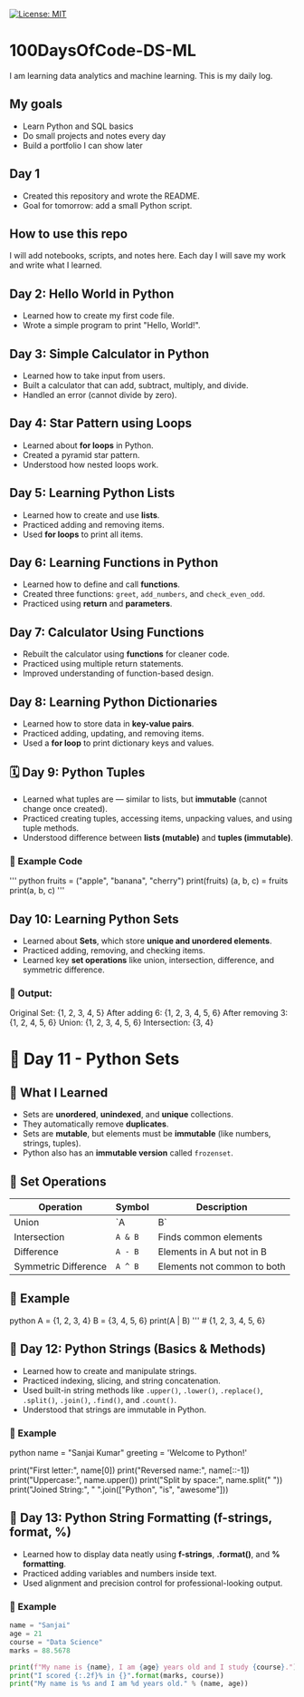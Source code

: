 [![License: MIT](https://img.shields.io/badge/License-MIT-yellow.svg)](https://opensource.org/licenses/MIT)

# 100DaysOfCode-DS-ML
I am learning data analytics and machine learning. This is my daily log.

## My goals
- Learn Python and SQL basics
- Do small projects and notes every day
- Build a portfolio I can show later

## Day 1
- Created this repository and wrote the README.
- Goal for tomorrow: add a small Python script.

## How to use this repo
I will add notebooks, scripts, and notes here. Each day I will save my work and write what I learned.

## Day 2: Hello World in Python
- Learned how to create my first code file.
- Wrote a simple program to print "Hello, World!".

## Day 3: Simple Calculator in Python
- Learned how to take input from users.
- Built a calculator that can add, subtract, multiply, and divide.
- Handled an error (cannot divide by zero).

## Day 4: Star Pattern using Loops
- Learned about **for loops** in Python.
- Created a pyramid star pattern.
- Understood how nested loops work.

## Day 5: Learning Python Lists
- Learned how to create and use **lists**.
- Practiced adding and removing items.
- Used **for loops** to print all items.

## Day 6: Learning Functions in Python
- Learned how to define and call **functions**.
- Created three functions: `greet`, `add_numbers`, and `check_even_odd`.
- Practiced using **return** and **parameters**.

## Day 7: Calculator Using Functions
- Rebuilt the calculator using **functions** for cleaner code.
- Practiced using multiple return statements.
- Improved understanding of function-based design.

## Day 8: Learning Python Dictionaries
- Learned how to store data in **key-value pairs**.
- Practiced adding, updating, and removing items.
- Used a **for loop** to print dictionary keys and values.

## 🗓️ Day 9: Python Tuples
- Learned what tuples are — similar to lists, but **immutable** (cannot change once created).
- Practiced creating tuples, accessing items, unpacking values, and using tuple methods.
- Understood difference between **lists (mutable)** and **tuples (immutable)**.

### 🧾 Example Code
''' python
fruits = ("apple", "banana", "cherry")
print(fruits)
(a, b, c) = fruits
print(a, b, c) '''

## Day 10: Learning Python Sets
- Learned about **Sets**, which store **unique and unordered elements**.
- Practiced adding, removing, and checking items.
- Learned key **set operations** like union, intersection, difference, and symmetric difference.

### 🧾 Output:
Original Set: {1, 2, 3, 4, 5}
After adding 6: {1, 2, 3, 4, 5, 6}
After removing 3: {1, 2, 4, 5, 6}
Union: {1, 2, 3, 4, 5, 6}
Intersection: {3, 4}

# 🐍 Day 11 - Python Sets

## 🔹 What I Learned
- Sets are **unordered**, **unindexed**, and **unique** collections.
- They automatically remove **duplicates**.
- Sets are **mutable**, but elements must be **immutable** (like numbers, strings, tuples).
- Python also has an **immutable version** called `frozenset`.

## 🧩 Set Operations
| Operation | Symbol | Description |
|------------|---------|-------------|
| Union | `A | B` | Combines all unique elements |
| Intersection | `A & B` | Finds common elements |
| Difference | `A - B` | Elements in A but not in B |
| Symmetric Difference | `A ^ B` | Elements not common to both |

## 🧠 Example
python
A = {1, 2, 3, 4}
B = {3, 4, 5, 6}
print(A | B) '''  # {1, 2, 3, 4, 5, 6}

## 🧾 Day 12: Python Strings (Basics & Methods)

- Learned how to create and manipulate strings.  
- Practiced indexing, slicing, and string concatenation.  
- Used built-in string methods like `.upper()`, `.lower()`, `.replace()`, `.split()`, `.join()`, `.find()`, and `.count()`.  
- Understood that strings are immutable in Python.  

### 🧠 Example
python
name = "Sanjai Kumar"
greeting = 'Welcome to Python!'

print("First letter:", name[0])
print("Reversed name:", name[::-1])
print("Uppercase:", name.upper())
print("Split by space:", name.split(" "))
print("Joined String:", " ".join(["Python", "is", "awesome"]))

## 📅 Day 13: Python String Formatting (f-strings, format, %)

- Learned how to display data neatly using **f-strings**, **.format()**, and **% formatting**.  
- Practiced adding variables and numbers inside text.  
- Used alignment and precision control for professional-looking output.  

### 🧠 Example
```python
name = "Sanjai"
age = 21
course = "Data Science"
marks = 88.5678

print(f"My name is {name}, I am {age} years old and I study {course}.")
print("I scored {:.2f}% in {}".format(marks, course))
print("My name is %s and I am %d years old." % (name, age))
